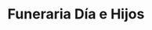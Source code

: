 ---
title: "Funeraria Día e Hijos"
url: /posadas/funeraria-dia-e-hijos/
shop: directores de funerarias
---